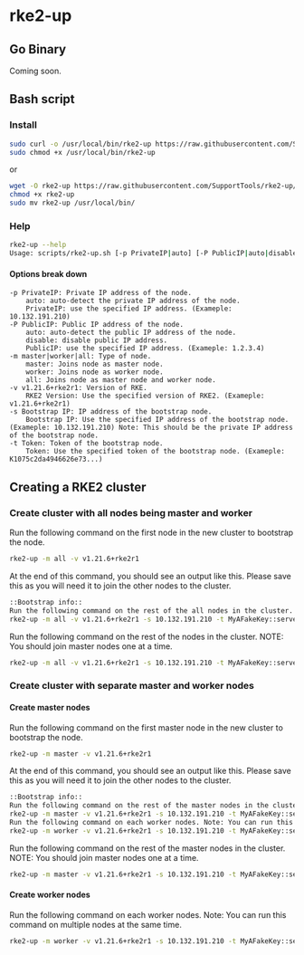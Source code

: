# rke2-up

## Go Binary
Coming soon.

## Bash script

### Install
```bash
sudo curl -o /usr/local/bin/rke2-up https://raw.githubusercontent.com/SupportTools/rke2-up/main/scripts/rke2-up.sh
sudo chmod +x /usr/local/bin/rke2-up
```
or
```bash
wget -O rke2-up https://raw.githubusercontent.com/SupportTools/rke2-up/main/scripts/rke2-up.sh
chmod +x rke2-up
sudo mv rke2-up /usr/local/bin/
```

### Help
```bash
rke2-up --help
Usage: scripts/rke2-up.sh [-p PrivateIP|auto] [-P PublicIP|auto|disable] [-m master|worker|all] [-v v1.21.6+rke2r1] [-s 10.132.191.210] [-t K1075c2da4946626e73...]
```

#### Options break down
```
-p PrivateIP: Private IP address of the node.
    auto: auto-detect the private IP address of the node.
    PrivateIP: use the specified IP address. (Exameple: 10.132.191.210)
-P PublicIP: Public IP address of the node.
    auto: auto-detect the public IP address of the node.
    disable: disable public IP address.
    PublicIP: use the specified IP address. (Exameple: 1.2.3.4)
-m master|worker|all: Type of node.
    master: Joins node as master node.
    worker: Joins node as worker node.
    all: Joins node as master node and worker node.
-v v1.21.6+rke2r1: Version of RKE.
    RKE2 Version: Use the specified version of RKE2. (Exameple: v1.21.6+rke2r1)
-s Bootstrap IP: IP address of the bootstrap node.
    Bootstrap IP: Use the specified IP address of the bootstrap node. (Exameple: 10.132.191.210) Note: This should be the private IP address of the bootstrap node.
-t Token: Token of the bootstrap node.
    Token: Use the specified token of the bootstrap node. (Exameple: K1075c2da4946626e73...)
```

## Creating a RKE2 cluster

### Create cluster with all nodes being master and worker

Run the following command on the first node in the new cluster to bootstrap the node.
```bash
rke2-up -m all -v v1.21.6+rke2r1
```

At the end of this command, you should see an output like this. Please save this as you will need it to join the other nodes to the cluster.
```bash
::Bootstrap info::
Run the following command on the rest of the all nodes in the cluster. NOTE: You should join nodes one at a time.
rke2-up -m all -v v1.21.6+rke2r1 -s 10.132.191.210 -t MyAFakeKey::server:YouShouldReplaceMe
```

Run the following command on the rest of the nodes in the cluster. NOTE: You should join master nodes one at a time.
```bash
rke2-up -m all -v v1.21.6+rke2r1 -s 10.132.191.210 -t MyAFakeKey::server:YouShouldReplaceMe
```

### Create cluster with separate master and worker nodes

#### Create master nodes

Run the following command on the first master node in the new cluster to bootstrap the node.
```bash
rke2-up -m master -v v1.21.6+rke2r1
```

At the end of this command, you should see an output like this. Please save this as you will need it to join the other nodes to the cluster.
```bash
::Bootstrap info::
Run the following command on the rest of the master nodes in the cluster. NOTE: You should join master nodes one at a time.
rke2-up -m master -v v1.21.6+rke2r1 -s 10.132.191.210 -t MyAFakeKey::server:YouShouldReplaceMe
Run the following command on each worker nodes. Note: You can run this command on multiple nodes at the same time.
rke2-up -m worker -v v1.21.6+rke2r1 -s 10.132.191.210 -t MyAFakeKey::server:YouShouldReplaceMe
```

Run the following command on the rest of the master nodes in the cluster. NOTE: You should join master nodes one at a time.
```bash
rke2-up -m master -v v1.21.6+rke2r1 -s 10.132.191.210 -t MyAFakeKey::server:YouShouldReplaceMe
```

#### Create worker nodes

Run the following command on each worker nodes. Note: You can run this command on multiple nodes at the same time.
```bash
rke2-up -m worker -v v1.21.6+rke2r1 -s 10.132.191.210 -t MyAFakeKey::server:YouShouldReplaceMe
```
